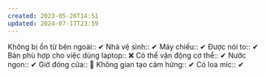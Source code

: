 ```yaml
---
created: 2023-05-26T14:51
updated: 2024-07-17T23:59
---
```

Không bị ồn từ bên ngoài:: ✔
Nhà vệ sinh:: ✔
Máy chiếu:: ✔
Được nói to:: ✔
Bàn phù hợp cho việc dùng laptop:: ❌
Có thể vận động cơ thể:: ✔
Nước ngon:: ✔
Giờ đóng cửa:: 🤡
Không gian tạo cảm hứng:: ✔
Có loa mic:: ✔
